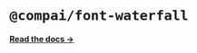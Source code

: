 # `@compai/font-waterfall`

[**Read the docs &rarr;**](https://components.ai/docs/typefaces/waterfall)
